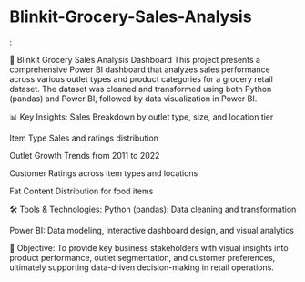 # Blinkit-Grocery-Sales-Analysis
:

🛒 Blinkit Grocery Sales Analysis Dashboard
This project presents a comprehensive Power BI dashboard that analyzes sales performance across various outlet types and product categories for a grocery retail dataset. The dataset was cleaned and transformed using both Python (pandas) and Power BI, followed by data visualization in Power BI.

📊 Key Insights:
Sales Breakdown by outlet type, size, and location tier

Item Type Sales and ratings distribution

Outlet Growth Trends from 2011 to 2022

Customer Ratings across item types and locations

Fat Content Distribution for food items

🛠️ Tools & Technologies:
Python (pandas): Data cleaning and transformation

Power BI: Data modeling, interactive dashboard design, and visual analytics

🎯 Objective:
To provide key business stakeholders with visual insights into product performance, outlet segmentation, and customer preferences, ultimately supporting data-driven decision-making in retail operations.

